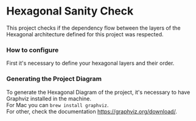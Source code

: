# Hexagonal Sanity Check

This project checks if the dependency flow between the layers of the Hexagonal architecture defined 
for this project was respected.

### How to configure

First it's necessary to define your hexagonal layers and their order.

### Generating the Project Diagram

To generate the Hexagonal Diagram of the project, it's necessary to have Graphviz installed in the machine.  
For Mac you can ``brew install graphviz``.  
For other, check the documentation https://graphviz.org/download/. 


